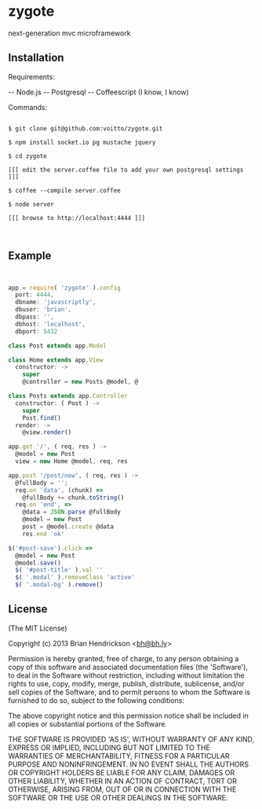 
# zygote

  next-generation mvc microframework

## Installation

Requirements:

 -- Node.js
 -- Postgresql
 -- Coffeescript (I know, I know)

Commands:

```

$ git clone git@github.com:voitto/zygote.git

$ npm install socket.io pg mustache jquery

$ cd zygote

[[[ edit the server.coffee file to add your own postgresql settings ]]]

$ coffee --compile server.coffee

$ node server

[[[ browse to http://localhost:4444 ]]]



```

## Example

```js


app = require( 'zygote' ).config
  port: 4444,
  dbname: 'javascriptly',
  dbuser: 'brian',
  dbpass: '',
  dbhost: 'localhost',
  dbport: 5432

class Post extends app.Model

class Home extends app.View
  constructor: ->
    super
    @controller = new Posts @model, @

class Posts extends app.Controller
  constructor: ( Post ) ->
    super
    Post.find()
  render: ->
    @view.render()

app.get '/', ( req, res ) ->
  @model = new Post
  view = new Home @model, req, res

app.post '/post/new', ( req, res ) ->
  @fullBody = '';
  req.on 'data', (chunk) =>
    @fullBody += chunk.toString()
  req.on 'end', =>
    @data = JSON.parse @fullBody
    @model = new Post
    post = @model.create @data
    res.end 'ok'

$('#post-save').click =>
  @model = new Post
  @model.save()
  $( '#post-title' ).val ''
  $( '.modal' ).removeClass 'active'
  $( '.modal-bg' ).remove()


```

## License 

(The MIT License)

Copyright (c) 2013 Brian Hendrickson &lt;bh@bh.ly&gt;

Permission is hereby granted, free of charge, to any person obtaining
a copy of this software and associated documentation files (the
'Software'), to deal in the Software without restriction, including
without limitation the rights to use, copy, modify, merge, publish,
distribute, sublicense, and/or sell copies of the Software, and to
permit persons to whom the Software is furnished to do so, subject to
the following conditions:

The above copyright notice and this permission notice shall be
included in all copies or substantial portions of the Software.

THE SOFTWARE IS PROVIDED 'AS IS', WITHOUT WARRANTY OF ANY KIND,
EXPRESS OR IMPLIED, INCLUDING BUT NOT LIMITED TO THE WARRANTIES OF
MERCHANTABILITY, FITNESS FOR A PARTICULAR PURPOSE AND NONINFRINGEMENT.
IN NO EVENT SHALL THE AUTHORS OR COPYRIGHT HOLDERS BE LIABLE FOR ANY
CLAIM, DAMAGES OR OTHER LIABILITY, WHETHER IN AN ACTION OF CONTRACT,
TORT OR OTHERWISE, ARISING FROM, OUT OF OR IN CONNECTION WITH THE
SOFTWARE OR THE USE OR OTHER DEALINGS IN THE SOFTWARE.

